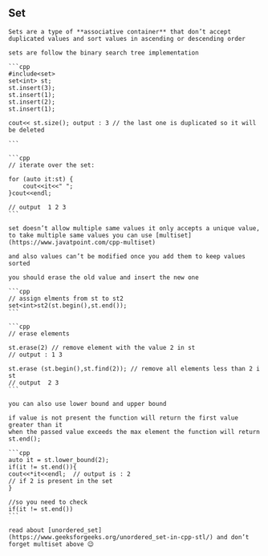 

## Set
    
    Sets are a type of **associative container** that don’t accept duplicated values and sort values in ascending or descending order
    
    sets are follow the binary search tree implementation
    
    ```cpp
    #include<set>
    set<int> st;
    st.insert(3);
    st.insert(1);
    st.insert(2);
    st.insert(1);
    
    cout<< st.size(); output : 3 // the last one is duplicated so it will be deleted 
    
    ```
    
    ```cpp
    // iterate over the set: 
    
    for (auto it:st) {
    	cout<<it<<" ";
    }cout<<endl; 
    
    // output  1 2 3 
    ```
    
    set doesn’t allow multiple same values it only accepts a unique value, to take multiple same values you can use [multiset](https://www.javatpoint.com/cpp-multiset)
    
    and also values can’t be modified once you add them to keep values sorted 
    
    you should erase the old value and insert the new one 
    
    ```cpp
    // assign elments from st to st2
    set<int>st2(st.begin(),st.end());
    ```
    
    ```cpp
    // erase elements 
    
    st.erase(2) // remove element with the value 2 in st 
    // output : 1 3 
    
    st.erase (st.begin(),st.find(2)); // remove all elements less than 2 i st 
    // output  2 3 
    ```
    
    you can also use lower bound and upper bound 
    
    if value is not present the function will return the first value greater than it
    when the passed value exceeds the max element the function will return st.end();
    
    ```cpp
    auto it = st.lower_bound(2);
    if(it != st.end()){
    cout<<*it<<endl;  // output is : 2 
    // if 2 is present in the set
    }
    
    //so you need to check 
    if(it != st.end())
    ```
    
    read about [unordered_set](https://www.geeksforgeeks.org/unordered_set-in-cpp-stl/) and don’t forget multiset above 😉
